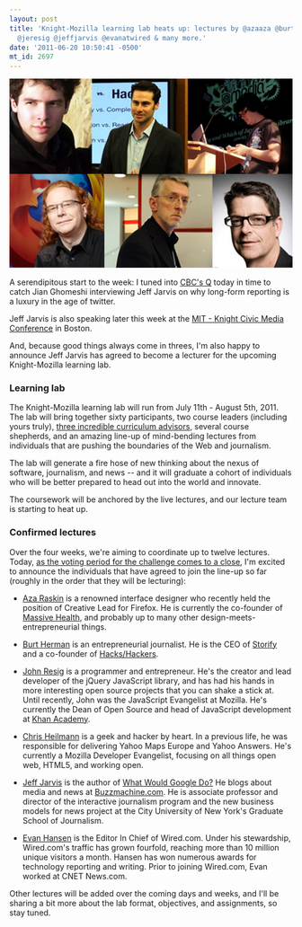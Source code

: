 ```yaml
---
layout: post
title: 'Knight-Mozilla learning lab heats up: lectures by @azaaza @burtherman @codepo8
  @jeresig @jeffjarvis @evanatwired & many more.'
date: '2011-06-20 10:50:41 -0500'
mt_id: 2697
---
```


<div align="center"><img src="/files/learning-labs-lineup.jpg" alt="Line-up for Knight-Mozilla learning labs" /></div>

A serendipitous start to the week: I tuned into [CBC's Q](http://www.cbc.ca/q/) today in time to catch Jian Ghomeshi interviewing Jeff Jarvis on why long-form reporting is a luxury in the age of twitter.

Jeff Jarvis is also speaking later this week at the [MIT - Knight Civic Media Conference](http://civic.mit.edu/conference2011) in Boston.

And, because good things always come in threes, I'm also happy to announce Jeff Jarvis has agreed to become a lecturer for the upcoming Knight-Mozilla learning lab.

### Learning lab

The Knight-Mozilla learning lab will run from July 11th - August 5th, 2011. The lab will bring together sixty participants, two course leaders (including yours truly), [three incredible curriculum advisors](http://www.phillipadsmith.com/2011/06/bringing-out-the-big-guns-emilybell-richgor-reporterslab-to-advise-on-knightmozilla-learning-lab-curriculum.html), several course shepherds, and an amazing line-up of mind-bending lectures from individuals that are pushing the boundaries of the Web and journalism.

The lab will generate a fire hose of new thinking about the nexus of software, journalism, and news -- and it will graduate a cohort of individuals who will be better prepared to head out into the world and innovate.

The coursework will be anchored by the live lectures, and our lecture team is starting to heat up.

### Confirmed lectures

Over the four weeks, we're aiming to coordinate up to twelve lectures. Today, [as the voting period for the challenge comes to a close](http://drumbeat.org/journalism), I'm excited to announce the individuals that have agreed to join the line-up so far (roughly in the order that they will be lecturing):

* [Aza Raskin](http://twitter.com/azaaza) is a renowned interface designer who recently held the position of Creative Lead for Firefox. He is currently the co-founder of [Massive Health](http://massivehealth.com/), and probably up to many other design-meets-entrepreneurial things.

* [Burt Herman](http://twitter.com/burtherman) is an entrepreneurial journalist. He is the CEO of [Storify](http://storify.com) and a co-founder of [Hacks/Hackers](http://hackshackers.com).

* [John Resig](http://twitter.com/jeresig) is a programmer and entrepreneur. He's the creator and lead developer of the jQuery JavaScript library, and has had his hands in more interesting open source projects that you can shake a stick at. Until recently, John was the JavaScript Evangelist at Mozilla. He's currently the Dean of Open Source and head of JavaScript development at [Khan Academy](http://www.khanacademy.org/).

* [Chris Heilmann](http://twitter.com/codepo8) is a geek and hacker by heart. In a previous life, he was responsible for delivering Yahoo Maps Europe and Yahoo Answers. He's currently a Mozilla Developer Evangelist, focusing on all things open web, HTML5, and working open.

* [Jeff Jarvis](http://twitter.com/jeffjarvis) is the author of [What Would Google Do?](http://www.harpercollins.ca/books/What-Would-Google-Do-Jeff-Jarvis/?isbn=9780061719912) He blogs about media and news at [Buzzmachine.com](http://buzzmachine.com). He is associate professor and director of the interactive journalism program and the new business models for news project at the City University of New York's Graduate School of Journalism.

* [Evan Hansen](http://twitter.com/evanatwired) is the Editor In Chief of Wired.com. Under his stewardship, Wired.com's traffic has grown fourfold, reaching more than 10 million unique visitors a month. Hansen has won numerous awards for technology reporting and writing. Prior to joining Wired.com, Evan worked at CNET News.com.

Other lectures will be added over the coming days and weeks, and I'll be sharing a bit more about the lab format, objectives, and assignments, so stay tuned.
